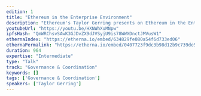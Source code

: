 ```yaml
---
edition: 1
title: "Ethereum in the Enterprise Environment"
description: "Ethereum's Taylor Gerring presents on Ethereum in the Enterprise Environment."
youtubeUrl: "https://youtu.be/HXNWhXuMNpw"
ipfsHash: "QmWRChsvSAwK3GJDvZX9dJVSyjU9is78WWXDnctJMVusW1"
ethernaIndex: "https://etherna.io/embed/634829fe080a54f6d733ed06"
ethernaPermalink: "https://etherna.io/embed/0407723f9dc3b98d12b9c739de55440e78e9611a7635a5d7baa2710391506fb3"
duration: 964
expertise: "Intermediate"
type: "Talk"
track: "Governance & Coordination"
keywords: []
tags: ['Governance & Coordination']
speakers: ['Taylor Gerring']
---
```

